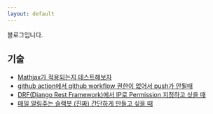 ```yaml
---
layout: default
---
```


블로그입니다.


## 기술
- [Mathjax가 적용되는지 테스트해보자](./development/mathjax_test.html)
- [github action에서 github workflow 권한이 없어서 push가 안될때](./development/workflow_permission.html)
- [DRF(Django Rest Framework)에서 IP로 Permission 지정하고 싶을 때](./development/ip_permission_in_drf.html)
- [매일 알림주는 슬랙봇 (진짜) 간단하게 만들고 싶을 때](./development/gas_slack_bot.html)